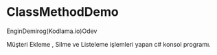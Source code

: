 # ClassMethodDemo
EnginDemirog(Kodlama.io)Odev

Müşteri Ekleme , Silme ve Listeleme işlemleri yapan c# konsol programı.
